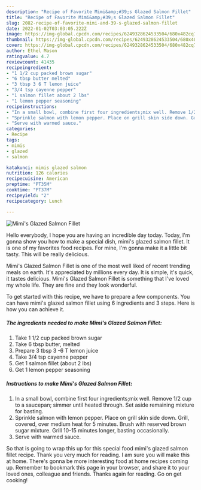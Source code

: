 ```yaml
---
description: "Recipe of Favorite Mimi&amp;#39;s Glazed Salmon Fillet"
title: "Recipe of Favorite Mimi&amp;#39;s Glazed Salmon Fillet"
slug: 2082-recipe-of-favorite-mimi-and-39-s-glazed-salmon-fillet
date: 2022-01-02T03:03:05.222Z
image: https://img-global.cpcdn.com/recipes/6249328624533504/680x482cq70/mimis-glazed-salmon-fillet-recipe-main-photo.jpg
thumbnail: https://img-global.cpcdn.com/recipes/6249328624533504/680x482cq70/mimis-glazed-salmon-fillet-recipe-main-photo.jpg
cover: https://img-global.cpcdn.com/recipes/6249328624533504/680x482cq70/mimis-glazed-salmon-fillet-recipe-main-photo.jpg
author: Ethel Mason
ratingvalue: 4.7
reviewcount: 41435
recipeingredient:
- "1 1/2 cup packed brown sugar"
- "6 tbsp butter melted"
- "3 tbsp 3 6 T lemon juice"
- "3/4 tsp cayenne pepper"
- "1 salmon fillet about 2 lbs"
- "1 lemon pepper seasoning"
recipeinstructions:
- "In a small bowl, combine first four ingredients;mix well. Remove 1/2 cup to a saucepan; simmer until heated through. Set aside remaining mixture for basting."
- "Sprinkle salmon with lemon pepper. Place on grill skin side down. Grill, covered, over medium heat for 5 minutes. Brush with reserved brown sugar mixture. Grill 10-15 minutes longer, basting occasionally."
- "Serve with warmed sauce."
categories:
- Recipe
tags:
- mimis
- glazed
- salmon

katakunci: mimis glazed salmon 
nutrition: 126 calories
recipecuisine: American
preptime: "PT35M"
cooktime: "PT37M"
recipeyield: "2"
recipecategory: Lunch

---
```



![Mimi&#39;s Glazed Salmon Fillet](https://img-global.cpcdn.com/recipes/6249328624533504/680x482cq70/mimis-glazed-salmon-fillet-recipe-main-photo.jpg)

Hello everybody, I hope you are having an incredible day today. Today, I'm gonna show you how to make a special dish, mimi&#39;s glazed salmon fillet. It is one of my favorites food recipes. For mine, I'm gonna make it a little bit tasty. This will be really delicious.



Mimi&#39;s Glazed Salmon Fillet is one of the most well liked of recent trending meals on earth. It's appreciated by millions every day. It is simple, it's quick, it tastes delicious. Mimi&#39;s Glazed Salmon Fillet is something that I've loved my whole life. They are fine and they look wonderful.


To get started with this recipe, we have to prepare a few components. You can have mimi&#39;s glazed salmon fillet using 6 ingredients and 3 steps. Here is how you can achieve it.

<!--inarticleads1-->

##### The ingredients needed to make Mimi&#39;s Glazed Salmon Fillet:

1. Take 1 1/2 cup packed brown sugar
1. Take 6 tbsp butter, melted
1. Prepare 3 tbsp 3 -6 T lemon juice
1. Take 3/4 tsp cayenne pepper
1. Get 1 salmon fillet (about 2 lbs)
1. Get 1 lemon pepper seasoning




<!--inarticleads2-->

##### Instructions to make Mimi&#39;s Glazed Salmon Fillet:

1. In a small bowl, combine first four ingredients;mix well. Remove 1/2 cup to a saucepan; simmer until heated through. Set aside remaining mixture for basting.
1. Sprinkle salmon with lemon pepper. Place on grill skin side down. Grill, covered, over medium heat for 5 minutes. Brush with reserved brown sugar mixture. Grill 10-15 minutes longer, basting occasionally.
1. Serve with warmed sauce.




So that is going to wrap this up for this special food mimi&#39;s glazed salmon fillet recipe. Thank you very much for reading. I am sure you will make this at home. There's gonna be more interesting food at home recipes coming up. Remember to bookmark this page in your browser, and share it to your loved ones, colleague and friends. Thanks again for reading. Go on get cooking!
